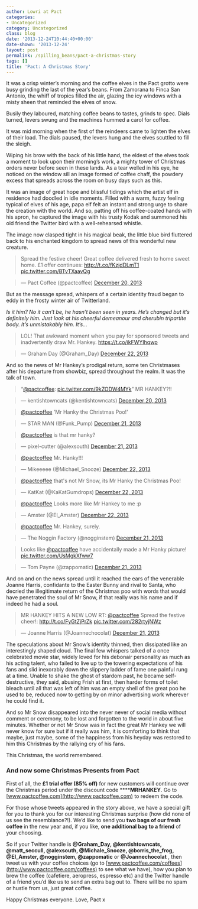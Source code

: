 ```yaml
---
author: Lowri at Pact
categories:
- Uncategorized
category: Uncategorized
class: blog
date: '2013-12-24T10:44:40+00:00'
date-shown: '2013-12-24'
layout: post
permalink: /spilling_beans/pact-a-christmas-story
tags: []
title: 'Pact: A Christmas Story'
---
```


It was a crisp winter’s morning and the coffee elves in the Pact grotto were
busy grinding the last of the year’s beans. From Zamorana to Finca San
Antonio, the whiff of tropics filled the air, glazing the icy windows with a
misty sheen that reminded the elves of snow.

Busily they laboured, matching coffee beans to tastes, grinds to spec. Dials
turned, levers swung and the machines hummed a carol for coffee.

It was mid morning when the first of the reindeers came to lighten the elves
of their load. The dials paused, the levers hung and the elves scuttled to
fill the sleigh.

Wiping his brow with the back of his little hand, the eldest of the elves took
a moment to look upon their morning’s work, a mighty tower of Christmas orders
never before seen in these lands. As a tear welled in his eye, he noticed on
the window sill an image formed of coffee chaff, the powdery excess that
spreads across the room on busy days such as this.

It was an image of great hope and blissful tidings which the artist elf in
residence had doodled in idle moments. Filled with a warm, fuzzy feeling
typical of elves of his age, papa elf felt an instant and strong urge to share
the creation with the world. And so, patting off his coffee-coated hands with
his apron, he captured the image with his trusty Kodak and summoned his old
friend the Twitter bird with a well-rehearsed whistle.

The image now clasped tight in his magical beak, the little blue bird
fluttered back to his enchanted kingdom to spread news of this wonderful new
creature.

> Spread the festive cheer! Great coffee delivered fresh to home sweet home.
£1 offer continues: <http://t.co/fKzjdDLmT1>
[pic.twitter.com/BTvTXaavQg](http://t.co/BTvTXaavQg)

>

> — Pact Coffee (@pactcoffee) [December 20,
2013](https://twitter.com/pactcoffee/status/414079399177486336)

But as the message spread, whispers of a certain identity fraud began to eddy
in the frosty winter air of Twitterland.

_Is it him? No it can’t be, he hasn’t been seen in years. He’s changed but
it’s definitely him. Just look at his cheerful demeanour and cherubin
tripartite body. It’s unmistakably him. It’s…_

> LOL! That awkward moment when you pay for sponsored tweets and inadvertently
draw Mr. Hankey. <https://t.co/ikFWYIhqwp>

>

> — Graham Day (@Graham_Day) [December 22,
2013](https://twitter.com/Graham_Day/status/414905422148284416)

And so the news of Mr Hankey’s prodigal return, some ten Christmases after his
departure from showbiz, spread throughout the realm. It was the talk of town.

> “[@pactcoffee](https://twitter.com/pactcoffee):
[pic.twitter.com/9kZODW4MYk](http://t.co/9kZODW4MYk)” MR HANKEY?!!

>

> — kentishtowncats (@kentishtowncats) [December 20,
2013](https://twitter.com/kentishtowncats/status/414087220874997760)

> [@pactcoffee](https://twitter.com/pactcoffee) 'Mr Hanky the Christmas Poo!'

>

> — STAR MAN (@Funk_Pump) [December 21,
2013](https://twitter.com/Funk_Pump/status/414346052247232512)

> [@pactcoffee](https://twitter.com/pactcoffee) is that mr hanky?

>

> — pixel-cutter (@alexsouth) [December 21,
2013](https://twitter.com/alexsouth/status/414435181169508352)

> [@pactcoffee](https://twitter.com/pactcoffee) Mr. Hanky!!!

>

> — Mikeeeee (@Michael_Snooze) [December 22,
2013](https://twitter.com/Michael_Snooze/status/414872465048096768)

> [@pactcoffee](https://twitter.com/pactcoffee) that's not Mr Snow, its Mr
Hanky the Christmas Poo!

>

> — KatKat (@KaKatGumdrops) [December 22,
2013](https://twitter.com/KaKatGumdrops/status/414897024996474881)

> [@pactcoffee](https://twitter.com/pactcoffee) Looks more like Mr Hankey to
me :p

>

> — Amster (@El_Amster) [December 22,
2013](https://twitter.com/El_Amster/status/414799330751414273)

> [@pactcoffee](https://twitter.com/pactcoffee) Mr. Hankey, surely.

>

> — The Noggin Factory (@nogginstem) [December 21,
2013](https://twitter.com/nogginstem/status/414503221131231232)

> Looks like [@pactcoffee](https://twitter.com/pactcoffee) have accidentally
made a Mr Hanky picture! [pic.twitter.com/UsMgkXfww7](http://t.co/UsMgkXfww7)

>

> — Tom Payne (@zappomatic) [December 21,
2013](https://twitter.com/zappomatic/status/414364421314846720)

And on and on the news spread until it reached the ears of the venerable
Joanne Harris, confidante to the Easter Bunny and rival to Santa, who decried
the illegitimate return of the Christmas poo with words that would have
penetrated the soul of Mr Snow, if that really was his name and if indeed he
had a soul.

> MR HANKEY HITS A NEW LOW RT: [@pactcoffee](https://twitter.com/pactcoffee)
Spread the festive cheer!: <http://t.co/FyGtZjPrZk>
[pic.twitter.com/282rtyjNWz](http://t.co/282rtyjNWz)

>

> — Joanne Harris (@Joannechocolat) [December 21,
2013](https://twitter.com/Joannechocolat/status/414479197076078592)

The speculations about Mr Snow’s identity thinned, then dissipated like an
interestingly shaped cloud. The final few whispers talked of a once celebrated
movie star, widely loved for his debonair personality as much as his acting
talent, who failed to live up to the towering expectations of his fans and
slid inexorably down the slippery ladder of fame one painful rung at a time.
Unable to shake the ghost of stardom past, he became self-destructive, they
said, abusing Frish at first, then harder forms of toilet bleach until all
that was left of him was an empty shell of the great poo he used to be,
reduced now to getting by on minor advertising work wherever he could find it.

And so Mr Snow disappeared into the never never of social media without
comment or ceremony, to be lost and forgotten to the world in about five
minutes. Whether or not Mr Snow was in fact the great Mr Hankey we will never
know for sure but if it really was him, it is comforting to think that maybe,
just maybe, some of the happiness from his heyday was restored to him this
Christmas by the rallying cry of his fans.

This Christmas, the world remembered.

### And now some Christmas Presents from Pact

First of all, the **£1 trial offer (85% off)** for new customers will continue
over the Christmas period under the discount code ******MRHANKEY**. Go to
[www.pactcoffee.com](http://www.pactcoffee.com) to redeem the code.

For those whose tweets appeared in the story above, we have a special gift for
you to thank you for our interesting Christmas surprise (how did none of us
see the resemblance?!). We’d like to send you **two bags of our fresh coffee**
in the new year and, if you like, **one additional bag to a friend** of your
choosing.

So if your Twitter handle is **@Graham_Day, @kentishtowncats, @matt_seccull,
@alexsouth, @Michale_Snooze, @borris_the_frog, @El_Amster, @nogginstem,
@zappomatic** or **@Joannechocolat** , then tweet us with your coffee choices
(go to [www.pactcoffee.com/coffees](http://www.pactcoffee.com/coffees) to see
what we have), how you plan to brew the coffee (cafetiere, aeropress, espresso
etc) and the Twitter handle of a friend you’d like us to send an extra bag out
to. There will be no spam or hustle from us, just great coffee.

Happy Christmas everyone. Love, Pact x